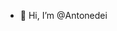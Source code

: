- 👋 Hi, I’m @Antonedei


<!---
Antonedei/Antonedei is a ✨ special ✨ repository because its `README.md` (this file) appears on your GitHub profile.
You can click the Preview link to take a look at your changes.
--->
